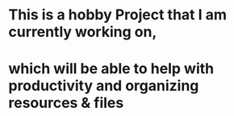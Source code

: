 # This is a hobby Project that I am currently working on,
# which will be able to help with productivity and organizing resources & files